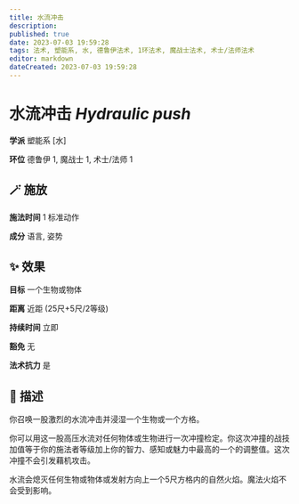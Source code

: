 ```yaml
---
title: 水流冲击
description: 
published: true
date: 2023-07-03 19:59:28
tags: 法术, 塑能系, 水, 德鲁伊法术, 1环法术, 魔战士法术, 术士/法师法术
editor: markdown
dateCreated: 2023-07-03 19:59:28
---
```


# **水流冲击** *Hydraulic push*

**学派** 塑能系 \[水\] 

**环位** 德鲁伊 1, 魔战士 1, 术士/法师 1

## 🪄 施放

**施法时间** 1 标准动作

**成分** 语言, 姿势

## ✨ 效果 

**目标** 一个生物或物体 

**距离** 近距 (25尺+5尺/2等级)  

**持续时间** 立即 

**豁免** 无

**法术抗力** 是

## 📖 描述

你召唤一股激烈的水流冲击并浸湿一个生物或一个方格。

你可以用这一股高压水流对任何物体或生物进行一次冲撞检定。你这次冲撞的战技加值等于你的施法者等级加上你的智力、感知或魅力中最高的一个的调整值。这次冲撞不会引发藉机攻击。

水流会熄灭任何生物或物体或发射方向上一个5尺方格内的自然火焰。魔法火焰不会受到影响。
    